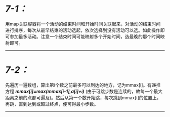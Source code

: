 # ***7-1：***
用map关联容器将一个活动的结束时间和开始时间关联起来，对活动的结束时间进行排序，每次从最早结束的活动选起，依次选择到没有活动可以选。如此操作即可参加最多活动。注意一个结束时间可能映射多个开始时间，选最晚的那个时间映射即可。
***
# ***7-2：***
先遍历一遍数组，算出第i个数之前最多可以到达的地方，记为mmax[i]。有递推方程 ***mmax[i]=max(mmax[i-1],a[i]+i)*** (由于可跳步数是连续的，故每一个最大距离之前的点都可遍及)。然后从第一个数开始跳，每次跳到mmax[i]的位置上，再跳，直到达到或超过终点，便可得最小步数。
***